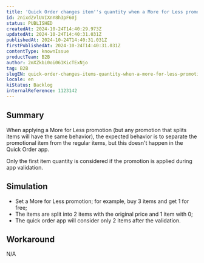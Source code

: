 ```yaml
---
title: 'Quick Order changes item''s quantity when a More for Less promotion is applied'
id: 2nixdZvlUVIXnY8h3pF60j
status: PUBLISHED
createdAt: 2024-10-24T14:40:29.973Z
updatedAt: 2024-10-24T14:40:31.031Z
publishedAt: 2024-10-24T14:40:31.031Z
firstPublishedAt: 2024-10-24T14:40:31.031Z
contentType: knownIssue
productTeam: B2B
author: 2mXZkbi0oi061KicTExNjo
tag: B2B
slugEN: quick-order-changes-items-quantity-when-a-more-for-less-promotion-is-applied
locale: en
kiStatus: Backlog
internalReference: 1123142
---
```


## Summary


When applying a More for Less promotion (but any promotion that splits items will have the same behavior), the expected behavior is to separate the promotional item from the regular items, but this doesn't happen in the Quick Order app.

Only the first item quantity is considered if the promotion is applied during app validation.


##

## Simulation



- Set a More for Less promotion; for example, buy 3 items and get 1 for free;
- The items are split into 2 items with the original price and 1 item with 0;
- The quick order app will consider only 2 items after the validation.


##

## Workaround


N/A




